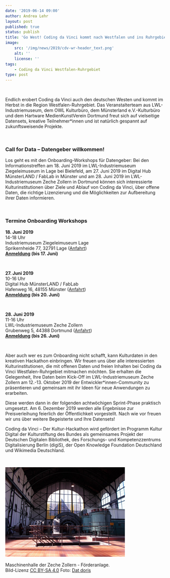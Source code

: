 ```yaml
---
date: '2019-06-14 09:00'
author: Andrea Lehr
layout: post
published: true
status: publish
title: 'Go West! Coding da Vinci kommt nach Westfalen und ins Ruhrgebiet'
image:
    src: '/img/news/2019/cdv-wr-header_text.png'
    alt: ''
    license: ''
tags:
    - Coding da Vinci Westfalen-Ruhrgebiet
type: post
---
```

<br/>
<p>Endlich erobert Coding da Vinci auch den deutschen Westen und kommt im Herbst in die Region Westfalen-Ruhrgebiet. Das Veranstalterteam aus LWL-Industriemuseum, dem OWL Kulturbüro, dem Münsterland e.V.-Kulturbüro und dem Hartware MedienKunstVerein Dortmund freut sich auf vielseitige Datensets, kreative Teilnehmer*innen und ist natürlich gespannt auf zukunftsweisende Projekte.</p><br/>

<h3>Call for Data – Datengeber willkommen!</h3>

<p>Los geht es mit den Onboarding-Workshops für Datengeber: Bei den Informationstreffen am 18. Juni 2019 im LWL-Industriemuseum Ziegeleimuseum in Lage bei Bielefeld, am 27. Juni 2019 im Digital Hub MünsterLAND / FabLab in Münster und am 28. Juni 2019 im LWL-Industriemuseum Zeche Zollern in Dortmund können sich interessierte Kulturinstitutionen über Ziele und Ablauf von Coding da Vinci, über offene Daten, die richtige Lizenzierung und die Möglichkeiten zur Aufbereitung ihrer Daten informieren.</p><br/>

<h3>Termine Onboarding Workshops</h3>


<p><b>18. Juni 2019</b><br/>                                                       
14-18 Uhr<br/>
Industriemuseum Ziegeleimuseum Lage<br/>
Sprikernheide 77, 32791 Lage (<a href="https://goo.gl/maps/YtaKrX5nGM1n8wQw7" target="_blank">Anfahrt</a>)<br/>
<b><a href="https://www.ostwestfalen-lippe.de/kultur10/anmeldung-infoveranstaltung-coding-da-vinci-westfalen-ruhrgebiet-2019.html" target="_blank">Anmeldung</a> (bis 17. Juni)</b><br/> 
</p>                             
<br/>

<p><b>27. Juni 2019</b><br/> 
10-16 Uhr<br/>
Digital Hub MünsterLAND / FabLab<br/>
Hafenweg 16, 48155 Münster (<a href="https://goo.gl/maps/NitudPMTjz7e9Mv4A" target="_blank">Anfahrt</a>)<br/>
<b><a href="https://www.eventbrite.de/e/infoveranstaltung-coding-da-vinci-westfalen-ruhrgebiet-2019-in-munster-tickets-61293327994?aff=ebdssbdestsearch" target="_blank">Anmeldung</a> (bis 20. Juni)</b><br/>
</p>
<br/>

<p><b>28. Juni 2019</b><br/>
11-16 Uhr<br/>
LWL-Industriemuseum Zeche Zollern<br/>
Grubenweg 5, 44388 Dortmund (<a href="https://goo.gl/maps/bXfV4VkUnMjdWYQZ6" target="_blank">Anfahrt</a>)<br/>
<b><a href="https://www.lwl.org/industriemuseum/ausstellungen/allesnurgeklaut/hackathon" target="_blank">Anmeldung</a> (bis 26. Juni)</b><br/>
</p>
<br/>

<p>Aber auch wer es zum Onboarding nicht schafft, kann Kulturdaten in den kreativen Hackathon einbringen. Wir freuen uns über alle interessierten Kulturinstitutionen, die mit offenen Daten und freien Inhalten bei Coding da Vinci Westfalen-Ruhrgebiet mitmachen möchten. Sie erhalten die Gelegenheit, Ihre Daten beim Kick-Off im LWL-Industriemuseum Zeche Zollern am 12.-13. Oktober 2019 der Entwickler*innen-Community zu präsentieren und gemeinsam mit ihr Ideen für neue Anwendungen zu erarbeiten.</p>

<p>Diese werden dann in der folgenden achtwöchigen Sprint-Phase praktisch umgesetzt. Am 6. Dezember 2019 werden alle Ergebnisse zur Preisverleihung feierlich der Öffentlichkeit vorgestellt. Nach wie vor freuen wir uns über weitere Begeisterte und Ihre Datensets!</p>

<p>Coding da Vinci – Der Kultur-Hackathon wird gefördert im Programm Kultur Digital der Kulturstiftung des Bundes als gemeinsames Projekt der Deutschen Digitalen Bibliothek, des Forschungs- und Kompetenzzentrums Digitalisierung Berlin (digiS), der Open Knowledge Foundation Deutschland und Wikimedia Deutschland.</p>
<br/>

<p></p>
<img class="img-responsive center" style="max-width: 75%" src="/img/news/2019/cdv-wr-zeche_zollern-maschinenhalle.jpg">
<p class="image-caption">Maschinenhalle der Zeche Zollern - Förderanlage.<br />
Bild-Lizenz <a href="https://creativecommons.org/licenses/by-sa/4.0/deed.de" target="_blank">CC BY-SA 4.0</a> Foto: <a href="https://commons.wikimedia.org/wiki/User:Dat_doris">Dat doris</a>
</p>